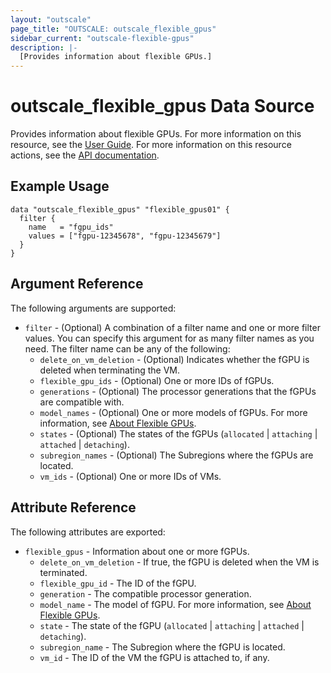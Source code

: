 ```yaml
---
layout: "outscale"
page_title: "OUTSCALE: outscale_flexible_gpus"
sidebar_current: "outscale-flexible-gpus"
description: |-
  [Provides information about flexible GPUs.]
---
```


# outscale_flexible_gpus Data Source

Provides information about flexible GPUs.
For more information on this resource, see the [User Guide](https://docs.outscale.com/en/userguide/About-Flexible-GPUs.html).
For more information on this resource actions, see the [API documentation](https://docs.outscale.com/api#3ds-outscale-api-flexiblegpu).

## Example Usage

```hcl
data "outscale_flexible_gpus" "flexible_gpus01" {
  filter {
    name   = "fgpu_ids"
    values = ["fgpu-12345678", "fgpu-12345679"]
  }
}
```

## Argument Reference

The following arguments are supported:

* `filter` - (Optional) A combination of a filter name and one or more filter values. You can specify this argument for as many filter names as you need. The filter name can be any of the following:
    * `delete_on_vm_deletion` - (Optional) Indicates whether the fGPU is deleted when terminating the VM.
    * `flexible_gpu_ids` - (Optional) One or more IDs of fGPUs.
    * `generations` - (Optional) The processor generations that the fGPUs are compatible with.
    * `model_names` - (Optional) One or more models of fGPUs. For more information, see [About Flexible GPUs](https://docs.outscale.com/en/userguide/About-Flexible-GPUs.html).
    * `states` - (Optional) The states of the fGPUs (`allocated` \| `attaching` \| `attached` \| `detaching`).
    * `subregion_names` - (Optional) The Subregions where the fGPUs are located.
    * `vm_ids` - (Optional) One or more IDs of VMs.

## Attribute Reference

The following attributes are exported:

* `flexible_gpus` - Information about one or more fGPUs.
    * `delete_on_vm_deletion` - If true, the fGPU is deleted when the VM is terminated.
    * `flexible_gpu_id` - The ID of the fGPU.
    * `generation` - The compatible processor generation.
    * `model_name` - The model of fGPU. For more information, see [About Flexible GPUs](https://docs.outscale.com/en/userguide/About-Flexible-GPUs.html).
    * `state` - The state of the fGPU (`allocated` \| `attaching` \| `attached` \| `detaching`).
    * `subregion_name` - The Subregion where the fGPU is located.
    * `vm_id` - The ID of the VM the fGPU is attached to, if any.
